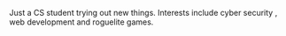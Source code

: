 Just a CS student trying out new things. Interests include cyber security , web development and roguelite games.

<!---
ShuffledSeal/ShuffledSeal is a ✨ special ✨ repository because its `README.md` (this file) appears on your GitHub profile.
You can click the Preview link to take a look at your changes.
--->
